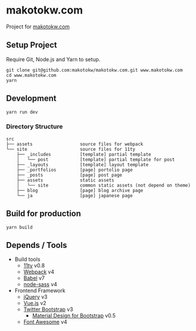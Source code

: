makotokw.com
==============

Project for [makotokw.com](https://makotokw.com)

## Setup Project

Require Git, Node.js and Yarn to setup.

```
git clone git@github.com:makotokw/makotokw.com.git www.makotokw.com
cd www.makotokw.com
yarn
```

## Development

```
yarn run dev
```


### Directory Structure

```
src
├── assets                  source files for webpack
└── site                    source files for 11ty
    ├── _includes           [template] partial template
    │   └── post            [template] partial template for post
    ├── _layouts            [template] layout template
    ├── _portfolios         [page] portolio page
    ├── _posts              [page] post page
    ├── assets              static assets
    │   └── site            common static assets (not depend on theme)
    ├── blog                [page] blog archive page
    └── ja                  [page] japanese page
```


## Build for production

```
yarn build
```

## Depends / Tools

* Build tools
    * [11ty](https://github.com/11ty/eleventy/) v0.8
    * [Webpack](https://webpack.js.org/) v4
    * [Babel](https://babeljs.io/) v7
    * [node-sass](https://github.com/sass/node-sass) v4
* Frontend Framework
    * [jQuery](https://jquery.com/) v3
    * [Vue.js](https://vuejs.org/) v2
    * [Twitter Bootstrap](https://getbootstrap.com/) v3
        * [Material Design for Bootstrap](https://fezvrasta.github.io/bootstrap-material-design/) v0.5
    * [Font Awesome](https://fontawesome.com/) v4

